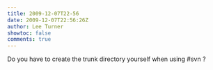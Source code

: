 ```yaml
---
title: 2009-12-07T22-56
date: 2009-12-07T22:56:26Z
author: Lee Turner
showtoc: false
comments: true
---
```


Do you have to create the trunk directory yourself when using #svn ?

